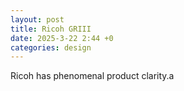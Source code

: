 ```yaml
---
layout: post
title: Ricoh GRIII
date: 2025-3-22 2:44 +0
categories: design
---
```

Ricoh has phenomenal product clarity.a